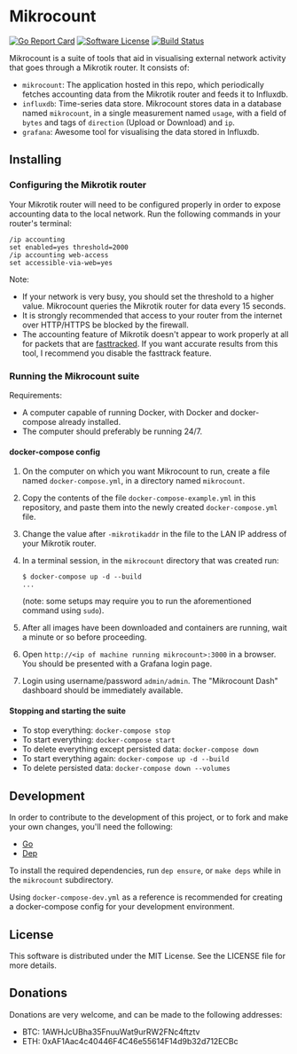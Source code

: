 # Mikrocount

[![Go Report Card](https://goreportcard.com/badge/github.com/johanmeiring/mikrocount)](https://goreportcard.com/report/github.com/johanmeiring/mikrocount) [![Software License](https://img.shields.io/badge/License-MIT-orange.svg?style=flat-round)](https://github.com/johanmeiring/mikrocount/blob/master/LICENSE) [![Build Status](https://travis-ci.com/johanmeiring/mikrocount.svg?branch=master)](https://travis-ci.com/johanmeiring/mikrocount)

Mikrocount is a suite of tools that aid in visualising external network activity that goes through a Mikrotik router.  It consists of:

* `mikrocount`: The application hosted in this repo, which periodically fetches accounting data from the Mikrotik router and feeds it to Influxdb.
* `influxdb`: Time-series data store.  Mikrocount stores data in a database named `mikrocount`, in a single measurement named `usage`, with a field of `bytes` and tags of `direction` (Upload or Download) and `ip`.
* `grafana`: Awesome tool for visualising the data stored in Influxdb.

## Installing

### Configuring the Mikrotik router

Your Mikrotik router will need to be configured properly in order to expose accounting data to the local network.  Run the following commands in your router's terminal:

```mikrotik
/ip accounting
set enabled=yes threshold=2000
/ip accounting web-access
set accessible-via-web=yes
```

Note:

* If your network is very busy, you should set the threshold to a higher value.  Mikrocount queries the Mikrotik router for data every 15 seconds.
* It is strongly recommended that access to your router from the internet over HTTP/HTTPS be blocked by the firewall.
* The accounting feature of Mikrotik doesn't appear to work properly at all for packets that are [fasttracked](https://wiki.mikrotik.com/wiki/Manual:IP/Fasttrack).  If you want accurate results from this tool, I recommend you disable the fasttrack feature.

### Running the Mikrocount suite

Requirements:

* A computer capable of running Docker, with Docker and docker-compose already installed.
* The computer should preferably be running 24/7.

#### docker-compose config

1. On the computer on which you want Mikrocount to run, create a file named `docker-compose.yml`, in a directory named `mikrocount`.
1. Copy the contents of the file `docker-compose-example.yml` in this repository, and paste them into the newly created `docker-compose.yml` file.
1. Change the value after `-mikrotikaddr` in the file to the LAN IP address of your Mikrotik router.
1. In a terminal session, in the `mikrocount` directory that was created run:

    ```shell
    $ docker-compose up -d --build
    ...
    ```

    (note: some setups may require you to run the aforementioned command using `sudo`).
1. After all images have been downloaded and containers are running, wait a minute or so before proceeding.
1. Open `http://<ip of machine running mikrocount>:3000` in a browser.  You should be presented with a Grafana login page.
1. Login using username/password `admin/admin`.  The "Mikrocount Dash" dashboard should be immediately available.

#### Stopping and starting the suite

* To stop everything: `docker-compose stop`
* To start everything: `docker-compose start`
* To delete everything except persisted data: `docker-compose down`
* To start everything again: `docker-compose up -d --build`
* To delete persisted data: `docker-compose down --volumes`

## Development

In order to contribute to the development of this project, or to fork and make your own changes, you'll need the following:

* [Go](https://golang.org/)
* [Dep](https://github.com/golang/dep)

To install the required dependencies, run `dep ensure`, or `make deps` while in the `mikrocount` subdirectory.

Using `docker-compose-dev.yml` as a reference is recommended for creating a docker-compose config for your development environment.

## License

This software is distributed under the MIT License.  See the LICENSE file for more details.

## Donations

Donations are very welcome, and can be made to the following addresses:

* BTC: 1AWHJcUBha35FnuuWat9urRW2FNc4ftztv
* ETH: 0xAF1Aac4c40446F4C46e55614F14d9b32d712ECBc
